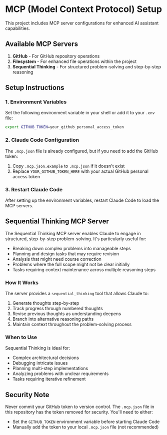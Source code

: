 # MCP (Model Context Protocol) Setup

This project includes MCP server configurations for enhanced AI assistant capabilities.

## Available MCP Servers

1. **GitHub** - For GitHub repository operations
2. **Filesystem** - For enhanced file operations within the project
3. **Sequential Thinking** - For structured problem-solving and step-by-step reasoning

## Setup Instructions

### 1. Environment Variables

Set the following environment variable in your shell or add it to your `.env` file:

```bash
export GITHUB_TOKEN=your_github_personal_access_token
```

### 2. Claude Code Configuration

The `.mcp.json` file is already configured, but if you need to add the GitHub token:

1. Copy `.mcp.json.example` to `.mcp.json` if it doesn't exist
2. Replace `YOUR_GITHUB_TOKEN_HERE` with your actual GitHub personal access token

### 3. Restart Claude Code

After setting up the environment variables, restart Claude Code to load the MCP servers.

## Sequential Thinking MCP Server

The Sequential Thinking MCP server enables Claude to engage in structured, step-by-step problem-solving. It's particularly useful for:

- Breaking down complex problems into manageable steps
- Planning and design tasks that may require revision
- Analysis that might need course correction
- Problems where the full scope might not be clear initially
- Tasks requiring context maintenance across multiple reasoning steps

### How It Works

The server provides a `sequential_thinking` tool that allows Claude to:
1. Generate thoughts step-by-step
2. Track progress through numbered thoughts
3. Revise previous thoughts as understanding deepens
4. Branch into alternative reasoning paths
5. Maintain context throughout the problem-solving process

### When to Use

Sequential Thinking is ideal for:
- Complex architectural decisions
- Debugging intricate issues
- Planning multi-step implementations
- Analyzing problems with unclear requirements
- Tasks requiring iterative refinement

## Security Note

Never commit your GitHub token to version control. The `.mcp.json` file in this repository has the token removed for security. You'll need to either:
- Set the `GITHUB_TOKEN` environment variable before starting Claude Code
- Manually add the token to your local `.mcp.json` file (not recommended)
